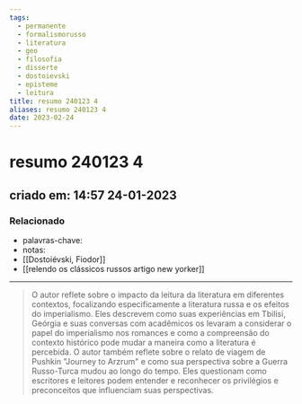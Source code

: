 ```yaml
---
tags:
  - permanente
  - formalismorusso
  - literatura
  - geo
  - filosofia
  - disserte
  - dostoievski
  - episteme
  - leitura
title: resumo 240123 4
aliases: resumo 240123 4
date: 2023-02-24
---
```

# resumo 240123 4
## criado em: 14:57 24-01-2023

### Relacionado
- palavras-chave: 
- notas: 
- [[Dostoiévski, Fiodor]]
- [[relendo os clássicos russos artigo new yorker]]
---
> O autor reflete sobre o impacto da leitura da literatura em diferentes contextos, focalizando especificamente a literatura russa e os efeitos do imperialismo. Eles descrevem como suas experiências em Tbilisi, Geórgia e suas conversas com acadêmicos os levaram a considerar o papel do imperialismo nos romances e como a compreensão do contexto histórico pode mudar a maneira como a literatura é percebida. O autor também reflete sobre o relato de viagem de Pushkin "Journey to Arzrum" e como sua perspectiva sobre a Guerra Russo-Turca mudou ao longo do tempo. Eles questionam como escritores e leitores podem entender e reconhecer os privilégios e preconceitos que influenciam suas perspectivas.